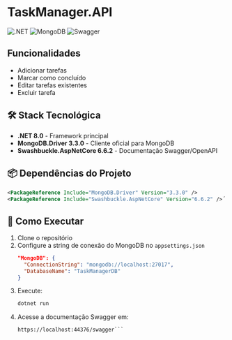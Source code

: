 ﻿# TaskManager.API

![.NET](https://img.shields.io/badge/.NET-8.0-purple)
![MongoDB](https://img.shields.io/badge/MongoDB-3.3.0-green)
![Swagger](https://img.shields.io/badge/Swagger-6.6.2-blue)

## Funcionalidades
- Adicionar tarefas
- Marcar como concluído
- Editar tarefas existentes
- Excluir tarefa

## 🛠 Stack Tecnológica

- **.NET 8.0** - Framework principal
- **MongoDB.Driver 3.3.0** - Cliente oficial para MongoDB
- **Swashbuckle.AspNetCore 6.6.2** - Documentação Swagger/OpenAPI

## 📦 Dependências do Projeto

```xml
<PackageReference Include="MongoDB.Driver" Version="3.3.0" />
<PackageReference Include="Swashbuckle.AspNetCore" Version="6.6.2" />´´´
```


## 🚀 Como Executar

1. Clone o repositório
2. Configure a string de conexão do MongoDB no `appsettings.json`
   ```json
   "MongoDB": {
     "ConnectionString": "mongodb://localhost:27017",
     "DatabaseName": "TaskManagerDB"
   }

3. Execute:
   ```bash
   dotnet run
   ```
4. Acesse a documentação Swagger em:
   ```
   https://localhost:44376/swagger```
